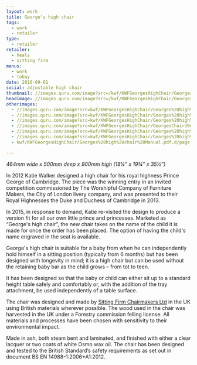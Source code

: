 ```yaml
---
layout: work
title: George's high chair
tags:
  - work
  - retailer
type:
  - retailer
retailer:
  - heals
  - sitting firm
menus:
  - work
  - tobuy
date: 2016-09-01
social: adjustable high chair
thumbnail: //images.quru.com/image?src=/kwf/KWFGeorgesHighChair/Georges%20high%20chair%20cover.jpg&top=0.13125&bottom=0.92813&width=175&height=175&fill=auto
headimage: //images.quru.com/image?src=/kwf/KWFGeorgesHighChair/Georges%20high%20chair%20cover.jpg&top=0.13125&bottom=0.92813&fill=auto
otherimages:
  - //images.quru.com/image?src=kwf/KWFGeorgesHighChair/Georges%20high%20chair%20table.jpg&width=400&height=400&bottom=0.95313&top=0.07813
  - //images.quru.com/image?src=kwf/KWFGeorgesHighChair/Georges%20high%20chair%20from%206%20months.jpg&top=0.12812
  - //images.quru.com/image?src=kwf/KWFGeorgesHighChair/Georges%20high%20chair%20from%2036%20months.jpg&top=0.05625&bottom=0.94688
  - //images.quru.com/image?src=kwf/KWFGeorgesHighChair/GeorgesChair30months.jpg
  - //images.quru.com/image?src=kwf/KWFGeorgesHighChair/Georges%20high%20chair%20aged%205.jpg&top=0.05938
  - //images.quru.com/image?src=kwf/KWFGeorgesHighChair/Georges%20high%20chair%20aged%209.jpg&top=0.05625&bottom=0.94375
  - kwf/KWFGeorgesHighChair/Georges%20high%20chair%20Manual.pdf.d/page-00011.png&bottom=0.775&top=0.13125&left=0.10823

---
```


_464mm wide x 500mm deep x 900mm high (18&frac14;” x  19&frac34;” x 35&frac12;”)_  

In 2012 Katie Walker designed a high chair for his royal highness Prince George of Cambridge. The piece was the winning entry in an invited competition commissioned by The Worshipful Company of Furniture Makers, the City of London livery company, and was presented to their Royal Highnesses the Duke and Duchess of Cambridge in 2013.

In 2015, in response to demand, Katie re-visited the design to produce a version fit for all our own little prince and princesses. Marketed as “George's high chair”, the new chair takes on the name of the child it is made for once the order has been placed. The option of having the child's name engraved in the seat is available.

George's high chair is suitable for a baby from when he can independently hold himself in a sitting position (typically from 6 months) but has been designed with longevity in mind; it is a high chair but can be used without the retaining baby bar as the child grows – from tot to teen.

It has been designed so that the baby or child can either sit up to a standard height table safely and comfortably or, with the addition of the tray attachment, be used independently of a table surface.

The chair was designed and made by [Sitting Firm Chairmakers Ltd][132b6906] in the UK using British materials wherever possible. The wood used in the chair was harvested in the UK under a Forestry commission felling license. All materials and processes have been chosen with sensitivity to their environmental impact.

  [132b6906]: /retailers/sittingfirm.html "Sitting Firm"

Made in ash, both steam bent and laminated, and finished with either a clear lacquer or two coats of white Osmo wax oil. The chair has been designed and tested to the British Standard’s safety requirements as set out in document BS EN 14988-1:2006+A1:2012.
